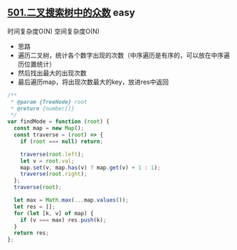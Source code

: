 ## [501.二叉搜索树中的众数](https://leetcode.cn/problems/find-mode-in-binary-search-tree/) <Badge type="success">easy</Badge>

时间复杂度O(N)
空间复杂度O(N)

- 思路
- 遍历二叉树，统计各个数字出现的次数（中序遍历是有序的，可以放在中序遍历位置统计）
- 然后找出最大的出现次数
- 最后遍历map，将出现次数最大的key，放进res中返回

```js
/**
 * @param {TreeNode} root
 * @return {number[]}
 */
var findMode = function (root) {
  const map = new Map();
  const traverse = (root) => {
    if (root === null) return;

    traverse(root.left);
    let v = root.val;
    map.set(v, map.has(v) ? map.get(v) + 1 : 1);
    traverse(root.right);
  };
  traverse(root);

  let max = Math.max(...map.values());
  let res = [];
  for (let [k, v] of map) {
    if (v === max) res.push(k);
  }
  return res;
};
```

